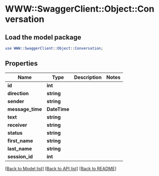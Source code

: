 # WWW::SwaggerClient::Object::Conversation

## Load the model package
```perl
use WWW::SwaggerClient::Object::Conversation;
```

## Properties
Name | Type | Description | Notes
------------ | ------------- | ------------- | -------------
**id** | **int** |  | 
**direction** | **string** |  | 
**sender** | **string** |  | 
**message_time** | **DateTime** |  | 
**text** | **string** |  | 
**receiver** | **string** |  | 
**status** | **string** |  | 
**first_name** | **string** |  | 
**last_name** | **string** |  | 
**session_id** | **int** |  | 

[[Back to Model list]](../README.md#documentation-for-models) [[Back to API list]](../README.md#documentation-for-api-endpoints) [[Back to README]](../README.md)


